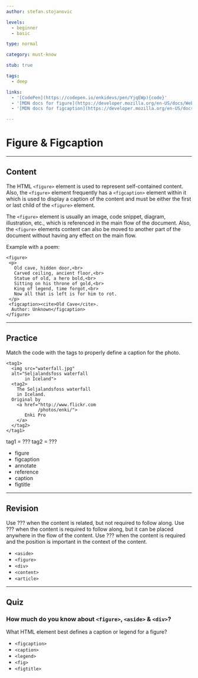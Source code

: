 ```yaml
---
author: stefan.stojanovic

levels:
  - beginner
  - basic

type: normal

category: must-know

stub: true

tags:
  - deep

links:
  - '[CodePen](https://codepen.io/enkidevs/pen/YjqEWp){code}'
  - '[MDN docs for figure](https://developer.mozilla.org/en-US/docs/Web/HTML/Element/figure){website}'
  - '[MDN docs for figcaption](https://developer.mozilla.org/en-US/docs/Web/HTML/Element/figcaption){website}'

---
```

# Figure & Figcaption
---
## Content

The HTML `<figure>` element is used to represent self-contained content. Also, the `<figure>` element frequently has a `<figcaption>` element within it which is used to display a caption of the content and must be either the first or last child of the `<figure>` element.

The `<figure>` element is usually an image, code snippet, diagram, illustration, etc., which is referenced in the main flow of the document. Also, the `<figure>` elements content can also be moved to another part of the document without having any effect on the main flow.

Example with a poem:
```
<figure>
 <p>
   Old cave, hidden door,<br>
   Carved ceiling, ancient floor,<br>
   Statue of old, a hero bold,<br>
   Sitting on his throne of gold,<br>
   King of legend, time forgot,<br>
   Now all that is left is for him to rot.
 </p>
 <figcaption><cite>Old Cave</cite>.
  Author: Unknown</figcaption>
</figure>
```

<!--[View CodePen](https://codepen.io/enkidevs/pen/YjqEWp)-->

---
## Practice

Match the code with the tags to properly define a caption for the photo.

```
<tag1>
  <img src="waterfall.jpg"
  alt="Seljalandsfoss waterfall
       in Iceland">
  <tag2>
    The Seljalandsfoss waterfall
    in Iceland.
  Original by
    <a href="http://www.flickr.com
            /photos/enki/">
       Enki Pro
    </a>
  </tag2>
</tag1>
```

tag1 = ???
tag2 = ???

* figure
* figcaption
* annotate
* reference
* caption
* figtitle


---
## Revision

Use ??? when the content is related, but not required to follow along.
Use ??? when the content is required to follow along, but it can be placed anywhere in the flow of the content.
Use ??? when the content is required and the position is important in the context of the content.

* `<aside>`
* `<figure>`
* `<div>`
* `<content>`
* `<article>`

---
## Quiz

### How much do you know about `<figure>`, `<aside>` & `<div>`?

What HTML element best defines a caption or legend for a figure?


* `<figcaption>`
* `<caption>`
* `<legend>`
* `<fig>`
* `<figtitle>`
